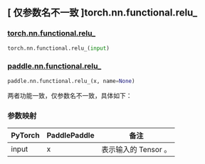 ## [ 仅参数名不一致 ]torch.nn.functional.relu_

### [torch.nn.functional.relu_](https://pytorch.org/docs/stable/generated/torch.nn.functional.relu_.html?highlight=relu_#torch.nn.functional.relu_)

```python
torch.nn.functional.relu_(input)
```

### [paddle.nn.functional.relu_](https://www.paddlepaddle.org.cn/documentation/docs/zh/api/paddle/nn/functional/relu__cn.html)

```python
paddle.nn.functional.relu_(x, name=None)
```

两者功能一致，仅参数名不一致，具体如下：
### 参数映射
| PyTorch       | PaddlePaddle | 备注                                                   |
| ------------- | ------------ | ------------------------------------------------------ |
| input           | x           | 表示输入的 Tensor 。               |
